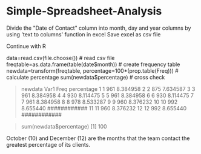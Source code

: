 # Simple-Spreadsheet-Analysis

Divide the "Date of Contact" column into month, day and year columns by using 'text to columns' function in excel
Save excel as csv file

Continue with R

data=read.csv(file.choose())      # read csv file 
freqtable=as.data.frame(table(date$month))       # create frequency table
newdata=transform(freqtable, percentage=100*(prop.table(Freq)))   # calculate percentage
sum(newdata$percentage)   # cross check


> newdata
   Var1 Freq percentage
1     1  961   8.384958
2     2  875   7.634587
3     3  961   8.384958
4     4  930   8.114475
5     5  961   8.384958
6     6  930   8.114475
7     7  961   8.384958
8     8  978   8.533287
9     9  960   8.376232
10   10  992   8.655440  ############
11   11  960   8.376232
12   12  992   8.655440  ############

> sum(newdata$percentage)
[1] 100

October (10) and December (12) are the months that the team contact the greatest percentage of its clients.
